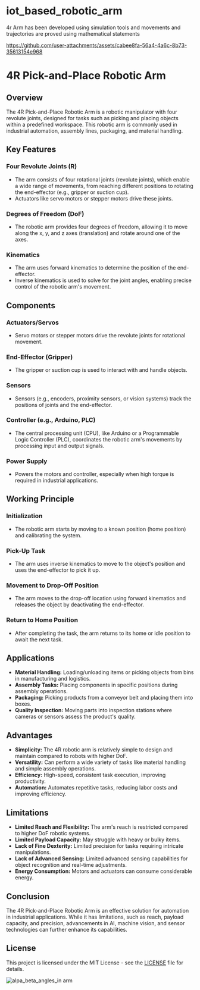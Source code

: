 # iot_based_robotic_arm
4r Arm has been developed using simulation tools and movements and trajectories are proved using mathematical statements


https://github.com/user-attachments/assets/cabee8fa-56a4-4a6c-8b73-35613154e968

# 4R Pick-and-Place Robotic Arm

## Overview
The 4R Pick-and-Place Robotic Arm is a robotic manipulator with four revolute joints, designed for tasks such as picking and placing objects within a predefined workspace. This robotic arm is commonly used in industrial automation, assembly lines, packaging, and material handling.

## Key Features

### Four Revolute Joints (R)
- The arm consists of four rotational joints (revolute joints), which enable a wide range of movements, from reaching different positions to rotating the end-effector (e.g., gripper or suction cup).
- Actuators like servo motors or stepper motors drive these joints.

### Degrees of Freedom (DoF)
- The robotic arm provides four degrees of freedom, allowing it to move along the x, y, and z axes (translation) and rotate around one of the axes.

### Kinematics
- The arm uses forward kinematics to determine the position of the end-effector.
- Inverse kinematics is used to solve for the joint angles, enabling precise control of the robotic arm's movement.

## Components

### Actuators/Servos
- Servo motors or stepper motors drive the revolute joints for rotational movement.

### End-Effector (Gripper)
- The gripper or suction cup is used to interact with and handle objects.

### Sensors
- Sensors (e.g., encoders, proximity sensors, or vision systems) track the positions of joints and the end-effector.

### Controller (e.g., Arduino, PLC)
- The central processing unit (CPU), like Arduino or a Programmable Logic Controller (PLC), coordinates the robotic arm's movements by processing input and output signals.

### Power Supply
- Powers the motors and controller, especially when high torque is required in industrial applications.

## Working Principle

### Initialization
- The robotic arm starts by moving to a known position (home position) and calibrating the system.

### Pick-Up Task
- The arm uses inverse kinematics to move to the object's position and uses the end-effector to pick it up.

### Movement to Drop-Off Position
- The arm moves to the drop-off location using forward kinematics and releases the object by deactivating the end-effector.

### Return to Home Position
- After completing the task, the arm returns to its home or idle position to await the next task.

## Applications

- **Material Handling:** Loading/unloading items or picking objects from bins in manufacturing and logistics.
- **Assembly Tasks:** Placing components in specific positions during assembly operations.
- **Packaging:** Picking products from a conveyor belt and placing them into boxes.
- **Quality Inspection:** Moving parts into inspection stations where cameras or sensors assess the product's quality.

## Advantages

- **Simplicity:** The 4R robotic arm is relatively simple to design and maintain compared to robots with higher DoF.
- **Versatility:** Can perform a wide variety of tasks like material handling and simple assembly operations.
- **Efficiency:** High-speed, consistent task execution, improving productivity.
- **Automation:** Automates repetitive tasks, reducing labor costs and improving efficiency.

## Limitations

- **Limited Reach and Flexibility:** The arm's reach is restricted compared to higher DoF robotic systems.
- **Limited Payload Capacity:** May struggle with heavy or bulky items.
- **Lack of Fine Dexterity:** Limited precision for tasks requiring intricate manipulations.
- **Lack of Advanced Sensing:** Limited advanced sensing capabilities for object recognition and real-time adjustments.
- **Energy Consumption:** Motors and actuators can consume considerable energy.

## Conclusion
The 4R Pick-and-Place Robotic Arm is an effective solution for automation in industrial applications. While it has limitations, such as reach, payload capacity, and precision, advancements in AI, machine vision, and sensor technologies can further enhance its capabilities.

## License
This project is licensed under the MIT License - see the [LICENSE](LICENSE) file for details.




![alpa_beta_angles_in arm](https://github.com/user-attachments/assets/21b6503d-919d-4ceb-b60f-19f4186be94c)
